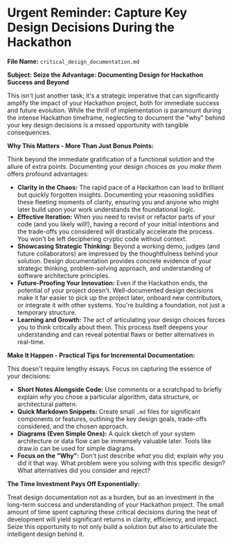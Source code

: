 # Urgent Reminder: Capture Key Design Decisions During the Hackathon

**File Name:** `critical_design_documentation.md`

**Subject: Seize the Advantage: Documenting Design for Hackathon Success and Beyond**

This isn't just another task; it's a strategic imperative that can significantly amplify the impact of your Hackathon project, both for immediate success and future evolution. While the thrill of implementation is paramount during the intense Hackathon timeframe, neglecting to document the "why" behind your key design decisions is a missed opportunity with tangible consequences.

**Why This Matters - More Than Just Bonus Points:**

Think beyond the immediate gratification of a functional solution and the allure of extra points. Documenting your design choices *as you make them* offers profound advantages:

* **Clarity in the Chaos:** The rapid pace of a Hackathon can lead to brilliant but quickly forgotten insights. Documenting your reasoning solidifies these fleeting moments of clarity, ensuring you and anyone who might later build upon your work understands the foundational logic.
* **Effective Iteration:** When you need to revisit or refactor parts of your code (and you likely will!), having a record of your initial intentions and the trade-offs you considered will drastically accelerate the process. You won't be left deciphering cryptic code without context.
* **Showcasing Strategic Thinking:** Beyond a working demo, judges (and future collaborators) are impressed by the thoughtfulness behind your solution. Design documentation provides concrete evidence of your strategic thinking, problem-solving approach, and understanding of software architecture principles.
* **Future-Proofing Your Innovation:** Even if the Hackathon ends, the potential of your project doesn't. Well-documented design decisions make it far easier to pick up the project later, onboard new contributors, or integrate it with other systems. You're building a foundation, not just a temporary structure.
* **Learning and Growth:** The act of articulating your design choices forces you to think critically about them. This process itself deepens your understanding and can reveal potential flaws or better alternatives in real-time.

**Make It Happen - Practical Tips for Incremental Documentation:**

This doesn't require lengthy essays. Focus on capturing the essence of your decisions:

* **Short Notes Alongside Code:** Use comments or a scratchpad to briefly explain *why* you chose a particular algorithm, data structure, or architectural pattern.
* **Quick Markdown Snippets:** Create small `.md` files for significant components or features, outlining the key design goals, trade-offs considered, and the chosen approach.
* **Diagrams (Even Simple Ones):** A quick sketch of your system architecture or data flow can be immensely valuable later. Tools like draw.io can be used for simple diagrams.
* **Focus on the "Why":** Don't just describe *what* you did; explain *why* you did it that way. What problem were you solving with this specific design? What alternatives did you consider and reject?

**The Time Investment Pays Off Exponentially:**

Treat design documentation not as a burden, but as an investment in the long-term success and understanding of your Hackathon project. The small amount of time spent capturing these critical decisions during the heat of development will yield significant returns in clarity, efficiency, and impact. Seize this opportunity to not only build a solution but also to articulate the intelligent design behind it.
